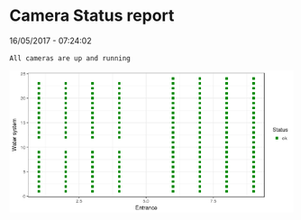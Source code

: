 Camera Status report
================
16/05/2017 - 07:24:02

    All cameras are up and running

![](camreport_files/figure-markdown_github/unnamed-chunk-2-1.png)
